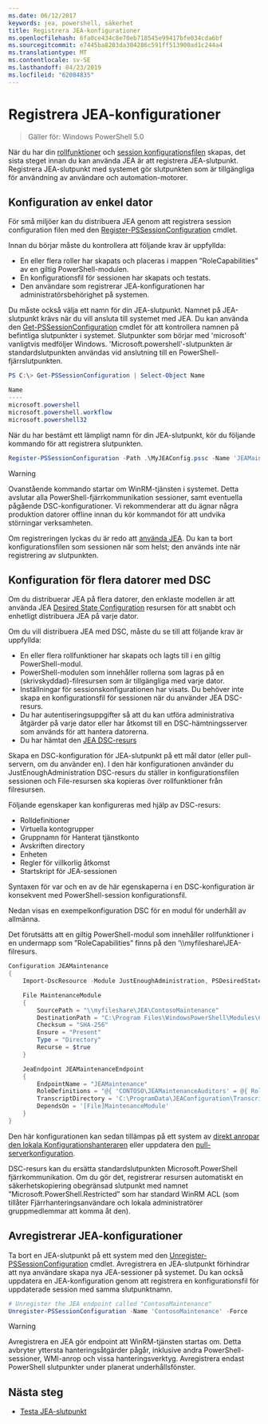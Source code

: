 ```yaml
---
ms.date: 06/12/2017
keywords: jea, powershell, säkerhet
title: Registrera JEA-konfigurationer
ms.openlocfilehash: 6fa0ce434c8e70eb718545e99417bfe034cda6bf
ms.sourcegitcommit: e7445ba8203da304286c591ff513900ad1c244a4
ms.translationtype: MT
ms.contentlocale: sv-SE
ms.lasthandoff: 04/23/2019
ms.locfileid: "62084835"
---
```

# <a name="registering-jea-configurations"></a>Registrera JEA-konfigurationer

> Gäller för: Windows PowerShell 5.0

När du har din [rollfunktioner](role-capabilities.md) och [session konfigurationsfilen](session-configurations.md) skapas, det sista steget innan du kan använda JEA är att registrera JEA-slutpunkt.
Registrera JEA-slutpunkt med systemet gör slutpunkten som är tillgängliga för användning av användare och automation-motorer.

## <a name="single-machine-configuration"></a>Konfiguration av enkel dator

För små miljöer kan du distribuera JEA genom att registrera session configuration filen med den [Register-PSSessionConfiguration](https://msdn.microsoft.com/powershell/reference/5.1/microsoft.powershell.core/register-pssessionconfiguration) cmdlet.

Innan du börjar måste du kontrollera att följande krav är uppfyllda:
- En eller flera roller har skapats och placeras i mappen ”RoleCapabilities” av en giltig PowerShell-modulen.
- En konfigurationsfil för sessionen har skapats och testats.
- Den användare som registrerar JEA-konfigurationen har administratörsbehörighet på systemen.

Du måste också välja ett namn för din JEA-slutpunkt.
Namnet på JEA-slutpunkt krävs när du vill ansluta till systemet med JEA.
Du kan använda den [Get-PSSessionConfiguration](https://msdn.microsoft.com/powershell/reference/5.1/microsoft.powershell.core/get-pssessionconfiguration) cmdlet för att kontrollera namnen på befintliga slutpunkter i systemet.
Slutpunkter som börjar med 'microsoft' vanligtvis medföljer Windows.
'Microsoft.powershell'-slutpunkten är standardslutpunkten användas vid anslutning till en PowerShell-fjärrslutpunkten.

```powershell
PS C:\> Get-PSSessionConfiguration | Select-Object Name

Name
----
microsoft.powershell
microsoft.powershell.workflow
microsoft.powershell32
```

När du har bestämt ett lämpligt namn för din JEA-slutpunkt, kör du följande kommando för att registrera slutpunkten.

```powershell
Register-PSSessionConfiguration -Path .\MyJEAConfig.pssc -Name 'JEAMaintenance' -Force
```

> [!WARNING]
> Ovanstående kommando startar om WinRM-tjänsten i systemet.
> Detta avslutar alla PowerShell-fjärrkommunikation sessioner, samt eventuella pågående DSC-konfigurationer.
> Vi rekommenderar att du ägnar några produktion datorer offline innan du kör kommandot för att undvika störningar verksamheten.

Om registreringen lyckas du är redo att [använda JEA](using-jea.md).
Du kan ta bort konfigurationsfilen som sessionen när som helst; den används inte när registrering av slutpunkten.

## <a name="multi-machine-configuration-with-dsc"></a>Konfiguration för flera datorer med DSC

Om du distribuerar JEA på flera datorer, den enklaste modellen är att använda JEA [Desired State Configuration](https://msdn.microsoft.com/powershell/dsc/overview) resursen för att snabbt och enhetligt distribuera JEA på varje dator.

Om du vill distribuera JEA med DSC, måste du se till att följande krav är uppfyllda:
- En eller flera rollfunktioner har skapats och lagts till i en giltig PowerShell-modul.
- PowerShell-modulen som innehåller rollerna som lagras på en (skrivskyddad)-filresursen som är tillgängliga med varje dator.
- Inställningar för sessionskonfigurationen har visats. Du behöver inte skapa en konfigurationsfil för sessionen när du använder JEA DSC-resurs.
- Du har autentiseringsuppgifter så att du kan utföra administrativa åtgärder på varje dator eller har åtkomst till en DSC-hämtningsserver som används för att hantera datorerna.
- Du har hämtat den [JEA DSC-resurs](https://github.com/PowerShell/JEA/tree/master/DSC%20Resource)

Skapa en DSC-konfiguration för JEA-slutpunkt på ett mål dator (eller pull-servern, om du använder en).
I den här konfigurationen använder du JustEnoughAdministration DSC-resurs du ställer in konfigurationsfilen sessionen och File-resursen ska kopieras över rollfunktioner från filresursen.

Följande egenskaper kan konfigureras med hjälp av DSC-resurs:
- Rolldefinitioner
- Virtuella kontogrupper
- Gruppnamn för Hanterat tjänstkonto
- Avskriften directory
- Enheten
- Regler för villkorlig åtkomst
- Startskript för JEA-sessionen

Syntaxen för var och en av de här egenskaperna i en DSC-konfiguration är konsekvent med PowerShell-session konfigurationsfil.

Nedan visas en exempelkonfiguration DSC för en modul för underhåll av allmänna.

Det förutsätts att en giltig PowerShell-modul som innehåller rollfunktioner i en undermapp som ”RoleCapabilities” finns på den '\\\\myfileshare\\JEA-filresurs.


```powershell
Configuration JEAMaintenance
{
    Import-DscResource -Module JustEnoughAdministration, PSDesiredStateConfiguration

    File MaintenanceModule
    {
        SourcePath = "\\myfileshare\JEA\ContosoMaintenance"
        DestinationPath = "C:\Program Files\WindowsPowerShell\Modules\ContosoMaintenance"
        Checksum = "SHA-256"
        Ensure = "Present"
        Type = "Directory"
        Recurse = $true
    }

    JeaEndpoint JEAMaintenanceEndpoint
    {
        EndpointName = "JEAMaintenance"
        RoleDefinitions = "@{ 'CONTOSO\JEAMaintenanceAuditors' = @{ RoleCapabilities = 'GeneralServerMaintenance-Audit' }; 'CONTOSO\JEAMaintenanceAdmins' = @{ RoleCapabilities = 'GeneralServerMaintenance-Audit', 'GeneralServerMaintenance-Admin' } }"
        TranscriptDirectory = 'C:\ProgramData\JEAConfiguration\Transcripts'
        DependsOn = '[File]MaintenanceModule'
    }
}
```

Den här konfigurationen kan sedan tillämpas på ett system av [direkt anropar den lokala Konfigurationshanteraren](https://msdn.microsoft.com/powershell/dsc/metaconfig) eller uppdatera den [pull-serverkonfiguration](https://msdn.microsoft.com/powershell/dsc/pullserver).

DSC-resurs kan du ersätta standardslutpunkten Microsoft.PowerShell fjärrkommunikation.
Om du gör det, registrerar resursen automatiskt en säkerhetskopiering obegränsad slutpunkt med namnet ”Microsoft.PowerShell.Restricted” som har standard WinRM ACL (som tillåter Fjärrhanteringsanvändare och lokala administratörer gruppmedlemmar att komma åt den).

## <a name="unregistering-jea-configurations"></a>Avregistrerar JEA-konfigurationer

Ta bort en JEA-slutpunkt på ett system med den [Unregister-PSSessionConfiguration](https://msdn.microsoft.com/powershell/reference/5.1/microsoft.powershell.core/Unregister-PSSessionConfiguration) cmdlet.
Avregistrera en JEA-slutpunkt förhindrar att nya användare skapa nya JEA-sessioner på systemet.
Du kan också uppdatera en JEA-konfiguration genom att registrera en konfigurationsfil för uppdaterade session med samma slutpunktnamn.

```powershell
# Unregister the JEA endpoint called "ContosoMaintenance"
Unregister-PSSessionConfiguration -Name 'ContosoMaintenance' -Force
```

> [!WARNING]
> Avregistrera en JEA gör endpoint att WinRM-tjänsten startas om.
> Detta avbryter yttersta hanteringsåtgärder pågår, inklusive andra PowerShell-sessioner, WMI-anrop och vissa hanteringsverktyg.
> Avregistrera endast PowerShell slutpunkter under planerat underhållsfönster.

## <a name="next-steps"></a>Nästa steg

- [Testa JEA-slutpunkt](using-jea.md)
